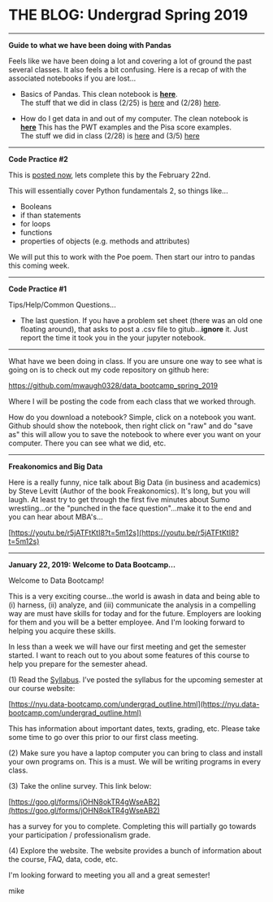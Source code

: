 # THE BLOG: Undergrad Spring 2019

---

**Guide to what we have been doing with Pandas**

Feels like we have been doing a lot and covering a lot of ground the past several classes. It also feels a bit confusing. Here is a recap of with the associated notebooks if you are lost...

- Basics of Pandas. This clean notebook is **[here](https://github.com/mwaugh0328/data_bootcamp_spring_2019/blob/master/intro_to_pandas.ipynb)**.
<br> The stuff that we did in class (2/25) is [here](https://github.com/mwaugh0328/data_bootcamp_spring_2019/blob/master/intro_pandas_225.ipynb) and (2/28) [here](https://github.com/mwaugh0328/data_bootcamp_spring_2019/blob/master/recap_pandas_228.ipynb).

- How do I get data in and out of my computer. The clean notebook is **[here](https://github.com/mwaugh0328/data_bootcamp_spring_2019/blob/master/data_input_pandas.ipynb)** This has the PWT examples and the Pisa score examples.<br> The stuff we did in class (2/28) is [here](https://github.com/mwaugh0328/data_bootcamp_spring_2019/blob/master/input_data_pandas_0228.ipynb) and (3/5) [here](https://github.com/mwaugh0328/data_bootcamp_spring_2019/blob/master/pandas_030519.ipynb)  



---
**Code Practice #2**

This is [posted now](https://github.com/nyusterndatabootcamp/teaching_materials/blob/master/documents/bootcamp_practice_2.pdf), lets complete this by the February 22nd.

This will essentially cover Python fundamentals 2, so things like...
- Booleans
- if than statements
- for loops
- functions
- properties of objects (e.g. methods and attributes)

We will put this to work with the Poe poem. Then start our intro to pandas this coming week.

---
**Code Practice #1**

Tips/Help/Common Questions...

- The last question. If you have a problem set sheet (there was an old one floating around), that asks to post a .csv file to gitub...**ignore** it. Just report the time it took you in the your jupyter notebook.


---

What have we been doing in class. If you are unsure one way to see what is going on is to check out my code repository on github here:

https://github.com/mwaugh0328/data_bootcamp_spring_2019

Where I will be posting the code from each class that we worked through.

How do you download a notebook? Simple, click on a notebook you want. Github should show the notebook, then right click on "raw" and do "save as" this will allow you to save the notebook to where ever you want on your computer. There you can see what we did, etc.


---
**Freakonomics and Big Data**

Here is a really funny, nice talk about Big Data (in business and academics) by Steve Levitt (Author of the book Freakonomics). It's long, but you will laugh. At least try to get through the first five minutes about Sumo wrestling...or the "punched in the face question"...make it to the end and you can hear about MBA's...

[https://youtu.be/r5jATFtKtI8?t=5m12s](https://youtu.be/r5jATFtKtI8?t=5m12s)

---

**January 22, 2019: Welcome to Data Bootcamp...**


Welcome to Data Bootcamp!

This is a very exciting course…the world is awash in data and being able to (i) harness, (ii) analyze, and (iii) communicate the analysis in a compelling way are must have skills for today and for the future. Employers are looking for them and you will be a better employee. And I'm looking forward to helping you acquire these skills.

In less than a week we will have our first meeting and get the semester started. I want to reach out to you about some features of this course to help you prepare for the semester ahead.

(1) Read the [Syllabus](https://github.com/nyusterndatabootcamp/teaching_materials/raw/master/documents/bootcamp_syllabus.pdf). I’ve posted the syllabus for the upcoming semester at our course website:

[https://nyu.data-bootcamp.com/undergrad_outline.html](https://nyu.data-bootcamp.com/undergrad_outline.html)

This has information about important dates, texts, grading, etc. Please take some time to go over this prior to our first class meeting.

(2) Make sure you have a laptop computer you can bring to class and install your own programs on. This is a must. We will be writing programs in every class.

(3) Take the online survey. This link below:

[https://goo.gl/forms/jOHN8okTR4gWseAB2](https://goo.gl/forms/jOHN8okTR4gWseAB2)

has a survey for you to complete. Completing this will partially go towards your participation / professionalism grade.

(4) Explore the website. The website provides a bunch of information about the course, FAQ, data, code, etc.

I'm looking forward to meeting you all and a great semester!

mike
